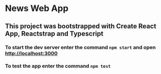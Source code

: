 # News Web App

## This project was bootstrapped with Create React App, Reactstrap and Typescript

### To start the dev server enter the command `npm start` and open [http://localhost:3000](http://localhost:3000)

### To test the app enter the command `npm test`
